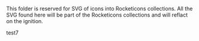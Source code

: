 This folder is reserved for SVG of icons into Rocketicons collections.
All the SVG found here will be part of the Rocketicons collections and will reflact on the ignition.

test7
